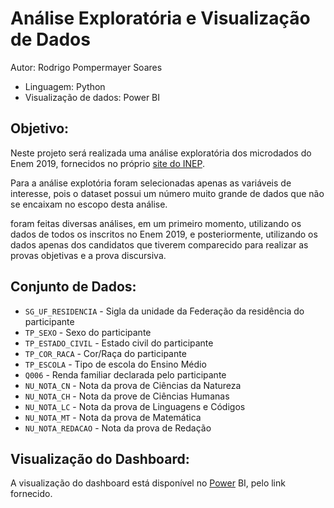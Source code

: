 # Análise Exploratória e Visualização de Dados

Autor: Rodrigo Pompermayer Soares

* Linguagem: Python 
* Visualização de dados: Power BI

## Objetivo:
Neste projeto será realizada uma análise exploratória dos microdados do Enem 2019, fornecidos no próprio [site do INEP](https://www.gov.br/inep/pt-br/acesso-a-informacao/dados-abertos/microdados/enem).

Para a análise explotória foram selecionadas apenas as variáveis de interesse, pois o dataset possui um número muito grande de dados que não se encaixam no escopo desta análise.

foram feitas diversas análises, em um primeiro momento, utilizando os dados de todos os inscritos no Enem 2019, e posteriormente, utilizando os dados apenas dos candidatos que tiverem comparecido para realizar as provas objetivas e a prova discursiva.

## Conjunto de Dados:
 - ``SG_UF_RESIDENCIA`` - Sigla da unidade da Federação da residência do participante
 - ``TP_SEXO`` - Sexo do participante
 - ``TP_ESTADO_CIVIL`` - Estado civil do participante
 - ``TP_COR_RACA`` - Cor/Raça do participante
 - ``TP_ESCOLA`` - Tipo de escola do Ensino Médio
 - ``Q006`` - Renda familiar declarada pelo participante
 - ``NU_NOTA_CN`` - Nota da prova de Ciências da Natureza
 - ``NU_NOTA_CH`` - Nota da prove de Ciências Humanas
 - ``NU_NOTA_LC`` - Nota da prova de Linguagens e Códigos
 - ``NU_NOTA_MT`` - Nota da prova de Matemática
 - ``NU_NOTA_REDACAO`` - Nota da prova de Redação

## Visualização do Dashboard:
A visualização do dashboard está disponível no [Power](https://app.powerbi.com/view?r=eyJrIjoiODVlN2ZiNDItMWJkYS00ZDBkLWFjNmMtYzNhOGI0YzBkYmY4IiwidCI6IjQxMmNlZTEzLTcwMzQtNDNkOS04MzRmLWQyNjk5ZDFiNjg5ZiJ9&pageName=ReportSection) BI, pelo link fornecido.
